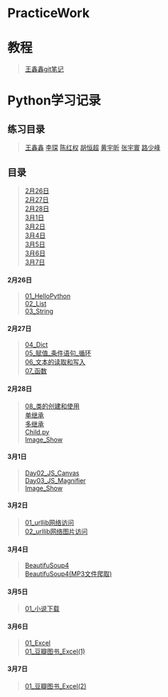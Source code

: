# PracticeWork

# 教程
> [王鑫鑫git笔记](https://github.com/614610440/my_study/blob/master/git.md)

# Python学习记录  
## 练习目录
> [王鑫鑫](practice/wxx)
> [李琛](practice/lc)
> [陈红权](practice/chq)
> [胡恒超](practice/hhc)
> [黄宇昕](practice/hyx)
> [张宇寰](practice/zyh)
> [路少峰](practice/lsf)

## 目录  
> [2月26日](#2月26日)     
> [2月27日](#2月27日)     
> [2月28日](#2月28日)           
> [3月1日](#3月1日)         
> [3月2日](#3月2日)    
> [3月4日](#3月4日)  
> [3月5日](#3月5日)       
> [3月6日](#3月6日)  
> [3月7日](#3月7日)  
#### 2月26日  
> [01_HelloPython](study/01_HelloPython.py)  
> [02_List](study/02_List.py)  
> [03_String](study/03_String.py)  
#### 2月27日  
> [04_Dict](study/04_Dict.py)  
> [05_赋值_条件语句_循环](study/05_赋值_条件语句_循环.py)   
> [06_文本的读取和写入](study/06_文本的读取和写入.py)  
> [07_函数](study/06_文本的读取和写入.py)  
#### 2月28日
> [08_类的创建和使用](study/08_类的创建和使用.py)  
> [单继承](study/Case01/单继承)    
> [多继承](study/Case01/多继承)   
> [Child.py](study/Child.py)  
> [Image_Show](study/Image_Show)

#### 3月1日
> [Day02_JS_Canvas](study/Day02_JS_Canvas)  
> [Day03_JS_Magnifier](study/Day03_JS_Magnifier)  
> [Image_Show](study/Image_Show)  

#### 3月2日
> [01_urllib网络访问](study/01_urllib网络访问.py)  
> [02_urllib网络图片访问](study/02_urllib网络图片访问.py)    

#### 3月4日
> [BeautifuSoup4](study/01_BeautifulSoup4.py)  
> [BeautifuSoup4(MP3文件爬取)](study/01_Bs_Mp3.py)

#### 3月5日
> [01_小说下载](study/01_小说下载.py)    

#### 3月6日
> [01_Excel](study/01_Excel.py)        
> [01_豆瓣图书_Excel(1)](stduy/01_豆瓣图书_Excel.py)    

#### 3月7日     
> [01_豆瓣图书_Excel(2)](stduy/01_豆瓣图书_Excel(1).py)    